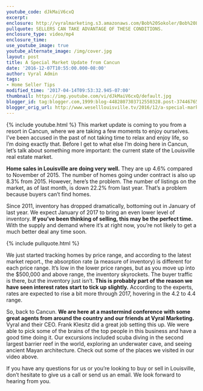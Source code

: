 ```yaml
---
youtube_code: dJkMaiV6cxQ
excerpt:
enclosure: http://vyralmarketing.s3.amazonaws.com/Bob%20Sokoler/Bob%20Louisville%20Housing%20Market%20Report%20Dec%202016.mp4
pullquote: SELLERS CAN TAKE ADVANTAGE OF THESE CONDITIONS.
enclosure_type: video/mp4
enclosure_time:
use_youtube_image: true
youtube_alternate_image: /img/cover.jpg
layout: post
title: A Special Market Update from Cancun
date: '2016-12-07T10:55:00.000-08:00'
author: Vyral Admin
tags:
- Home Seller Tips
modified_time: '2017-04-14T09:53:32.945-07:00'
thumbnail: https://img.youtube.com/vi/dJkMaiV6cxQ/default.jpg
blogger_id: tag:blogger.com,1999:blog-4482807303712550328.post-3744676581522702422
blogger_orig_url: http://www.weselllouisville.tv/2016/12/a-special-market-update-from-cancun.html
---
```

{% include youtube.html %}
This market update is coming to you from a resort in Cancun, where we are taking a few moments to enjoy ourselves. I’ve been accused in the past of not taking time to relax and enjoy life, so I’m doing exactly that. Before I get to what else I’m doing here in Cancun, let’s talk about something more important: the current state of the Louisville real estate market.

**Home sales in Louisville are doing very well.** They are up 4.6% compared to November of 2015. The number of homes going under contract is also up 8.3% from 2015. However, here’s the problem. The number of listings on the market, as of last month, is down 22.2% from last year. That’s a problem because buyers can’t find homes.

Since 2011, inventory has dropped dramatically, bottoming out in January of last year. We expect January of 2017 to bring an even lower level of inventory. **If you’ve been thinking of selling, this may be the perfect time.** With the supply and demand where it’s at right now, you’re not likely to get a much better deal any time soon.

{% include pullquote.html %}

We just started tracking homes by price range, and according to the latest market report., the absorption rate (a measure of inventory) is different for each price range. It’s low in the lower price ranges, but as you move up into the $500,000 and above range, the inventory skyrockets. The buyer traffic is there, but the inventory just isn’t. **This is probably part of the reason we have seen interest rates start to tick up slightly.** According to the experts, rates are expected to rise a bit more through 2017, hovering in the 4.2 to 4.4 range.

So, back to Cancun. **We are here at a mastermind conference with some great agents from around the country and our friends at Vyral Marketing.** Vyral and their CEO. Frank Klesitz did a great job setting this up. We were able to pick some of the brains of the top people in this business and have a good time doing it. Our excursions included scuba diving in the second largest barrier reef in the world, exploring an underwater cave, and seeing ancient Mayan architecture. Check out some of the places we visited in our video above.

If you have any questions for us or you’re looking to buy or sell in Louisville, don’t hesitate to give us a call or send us an email. We look forward to hearing from you.
